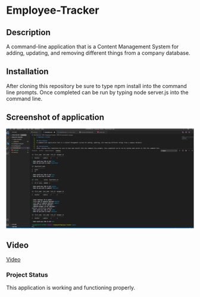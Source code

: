 # Employee-Tracker

## Description
A command-line application that is a Content Management System for adding, updating, and removing different things from a company database.



## Installation
After cloning this repository be sure to type npm install into the command line prompts. Once completed can be run by typing node server.js into the command line.



## Screenshot of application
![Screenshot](/public/assets/images/Screenshot.png)




## Video
[Video](https://youtu.be/ReO2sJBEUF0)



### Project Status
This application is working and functioning properly. 